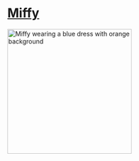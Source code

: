 # [Miffy](https://codepen.io/majo-e/pen/jEEjyzP)

<img width="280" alt="Miffy wearing a blue dress with orange background" src="https://github.com/user-attachments/assets/156716f0-f355-4ea6-9c3c-aca7fc3c57fe" />

